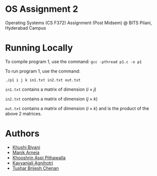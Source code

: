 # OS Assignment 2

Operating Systems (CS F372) Assignment (Post Midsem) @ BITS Pilani, Hyderabad Campus

# Running Locally

To compile program 1, use the command: `gcc -pthread p1.c -o p1`

To run program 1, use the command:

`./p1 i j k in1.txt in2.txt out.txt`

`in1.txt` contains a matrix of dimension $(i \times j)$

`in2.txt` contains a matrix of dimension $(j \times k)$

`out.txt` contains a matrix of dimension $(i \times k)$ and is the product of the above $2$ matrices.

# Authors

- [Khushi Biyani](https://www.github.com/?)
- [Manik Arneja](https://www.github.com/?)
- [Khooshrin Aspi Pithawalla](https://www.github.com/?)
- [Kavyanjali Agnihotri](https://www.github.com/?)
- [Tushar Brijesh Chenan](https://www.github.com/?)